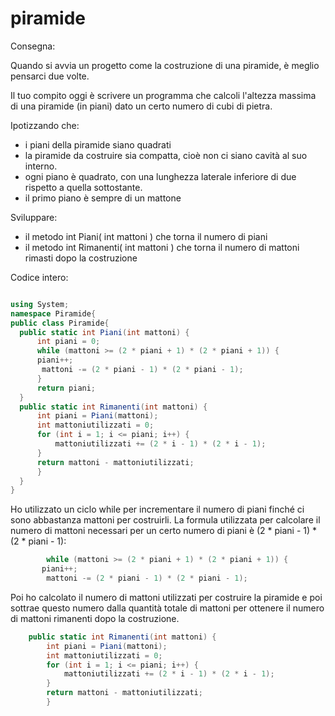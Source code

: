 # piramide

Consegna:

Quando si avvia un progetto come la costruzione di una piramide, è meglio pensarci due volte.

Il tuo compito oggi è scrivere un programma che calcoli l'altezza massima di una piramide (in piani) dato un certo numero di cubi di pietra.

Ipotizzando che:

- i piani della piramide siano quadrati
- la piramide da costruire sia compatta, cioè non ci siano cavità al suo interno. 
- ogni piano è quadrato, con una lunghezza laterale inferiore di due rispetto a quella sottostante.
- il primo piano è sempre di un mattone

Sviluppare:
- il metodo int Piani( int mattoni ) che torna il numero di piani
- il metodo int Rimanenti( int mattoni ) che torna il numero di mattoni rimasti dopo la costruzione


 Codice intero:
  ```C#
  
  using System;
namespace Piramide{
public class Piramide{
    public static int Piani(int mattoni) {
        int piani = 0;
        while (mattoni >= (2 * piani + 1) * (2 * piani + 1)) {
        piani++;
         mattoni -= (2 * piani - 1) * (2 * piani - 1);
        }
        return piani;
    }
    public static int Rimanenti(int mattoni) {
        int piani = Piani(mattoni);
        int mattoniutilizzati = 0;
        for (int i = 1; i <= piani; i++) {
            mattoniutilizzati += (2 * i - 1) * (2 * i - 1);
        }
        return mattoni - mattoniutilizzati;
        }
    }
}
   ```

 Ho utilizzato un ciclo while per incrementare il numero di piani finché ci sono abbastanza mattoni per costruirli.
 La formula utilizzata per calcolare il numero di mattoni necessari per un certo numero di piani è (2 * piani - 1) * (2 * piani - 1):
 ```C#
         while (mattoni >= (2 * piani + 1) * (2 * piani + 1)) {
        piani++;
         mattoni -= (2 * piani - 1) * (2 * piani - 1);
 ```
 
Poi ho calcolato il numero di mattoni utilizzati per costruire la piramide e poi sottrae questo numero dalla quantità totale di mattoni per ottenere il numero di mattoni rimanenti dopo la costruzione.

```C#
    public static int Rimanenti(int mattoni) {
        int piani = Piani(mattoni);
        int mattoniutilizzati = 0;
        for (int i = 1; i <= piani; i++) {
            mattoniutilizzati += (2 * i - 1) * (2 * i - 1);
        }
        return mattoni - mattoniutilizzati;
        }
 ```


